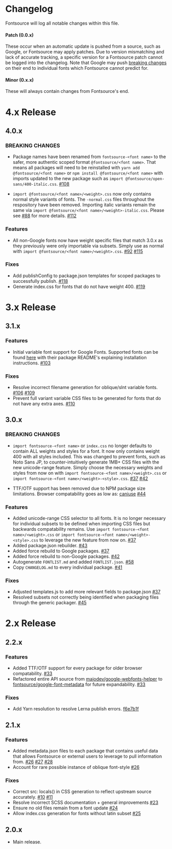 # Changelog

Fontsource will log all notable changes within this file.

#### Patch (0.0.x)

These occur when an automatic update is pushed from a source, such as Google, or Fontsource may apply patches. Due to version mismatching and lack of accurate tracking, a specific version for a Fontsource patch cannot be logged into the changelog. Note that Google may push [breaking changes](https://github.com/google/fonts/issues/1307) on their end to individual fonts which Fontsource cannot predict for.

#### Minor (0.x.x)

These will always contain changes from Fontsource's end.

# 4.x Release

## 4.0.x

### BREAKING CHANGES

- Package names have been renamed from `fontsource-<font name>` to the safer, more authentic scoped format `@fontsource/<font name>`.
  That means all packages will need to be reinstalled with `yarn add @fontsource/<font name>` or `npm install @fontsource/<font name>` with imports updated to the new package such as `import @fontsource/open-sans/400-italic.css`. [#108](https://github.com/fontsource/fontsource/issues/108)

- `import @fontsource/<font name>/<weight>.css` now only contains normal style variants of fonts. The `-normal.css` files throughout the respository have been removed. Importing italic variants remain the same via `import @fontsource/<font name>/<weight>-italic.css`.
  Please see [#88](https://github.com/fontsource/fontsource/issues/88) for more details. [#112](https://github.com/fontsource/fontsource/pull/112)

### Features

- All non-Google fonts now have weight specific files that match 3.0.x as they previously were only importable via subsets. Simply use as normal with `import @fontsource/<font name>/<weight>.css`. [#92](https://github.com/fontsource/fontsource/issues/92) [#115](https://github.com/fontsource/fontsource/pull/115)

### Fixes

- Add publishConfig to package.json templates for scoped packages to successfully publish. [#118](https://github.com/fontsource/fontsource/pull/118)
- Generate index.css for fonts that do not have weight 400. [#119](https://github.com/fontsource/fontsource/pull/119)

# 3.x Release

## 3.1.x

### Features

- Initial variable font support for Google Fonts. Supported fonts can be found [here](https://fonts.google.com/variablefonts) with their package README's explaining installation instructions. [#103](https://github.com/fontsource/fontsource/pull/103)

### Fixes

- Resolve incorrect filename generation for oblique/slnt variable fonts. [#106](https://github.com/fontsource/fontsource/pull/106) [#109](https://github.com/fontsource/fontsource/pull/109)
- Prevent full variant variable CSS files to be generated for fonts that do not have any extra axes. [#110](https://github.com/fontsource/fontsource/pull/110)

## 3.0.x

### BREAKING CHANGES

- `import fontsource-<font name>` or `index.css` no longer defaults to contain ALL weights and styles for a font. It now only contains weight 400 with all styles included. This was changed to prevent fonts, such as Noto Sans JP, to counter-intuitively generate 1MB+ CSS files with the new unicode-range feature.
  Simply choose the necessary weights and styles from now on with `import fontsource-<font name>/<weight>.css` or `import fontsource-<font name>/<weight>-<style>.css`. [#37](https://github.com/fontsource/fontsource/pull/37) [#42](https://github.com/fontsource/fontsource/pull/42)

- TTF/OTF support has been removed due to NPM package size limitations. Browser compatability goes as low as: [caniuse](https://caniuse.com/#feat=woff) [#44](https://github.com/fontsource/fontsource/pull/44)

### Features

- Added unicode-range CSS selector to all fonts. It is no longer necessary for individual subsets to be defined when importing CSS files but backwards compatability remains. Use `import fontsource-<font name>/<weight>.css` or `import fontsource-<font name>/<weight>-<style>.css` to leverage the new feature from now on. [#37](https://github.com/fontsource/fontsource/pull/37)
- Added package.json rebuilder. [#43](https://github.com/fontsource/fontsource/pull/43)
- Added force rebuild to Google packages. [#37](https://github.com/fontsource/fontsource/pull/37)
- Added force rebuild to non-Google packages. [#42](https://github.com/fontsource/fontsource/pull/42)
- Autogenerate `FONTLIST.md` and added `FONTLIST.json`. [#58](https://github.com/fontsource/fontsource/pull/58)
- Copy `CHANGELOG.md` to every individual package. [#41](https://github.com/fontsource/fontsource/pull/41)

### Fixes

- Adjusted templates.js to add more relevant fields to package.json [#37](https://github.com/fontsource/fontsource/pull/37)
- Resolved subsets not correctly being identified when packaging files through the generic packager. [#45](https://github.com/fontsource/fontsource/pull/45)

# 2.x Release

## 2.2.x

### Features

- Added TTF/OTF support for every package for older browser compatability. [#33](https://github.com/fontsource/fontsource/pull/33)
- Refactored entire API source from [majodev/google-webfonts-helper](https://github.com/majodev/google-webfonts-helper) to [fontsource/google-font-metadata](https://github.com/fontsource/google-font-metadata) for future expandability. [#33](https://github.com/fontsource/fontsource/pull/33)

### Fixes

- Add Yarn resolution to resolve Lerna publish errors. [f6e7b1f](https://github.com/fontsource/fontsource/commit/f6e7b1f08639d1e3c17a52e485ef24fb9980b5d9)

## 2.1.x

### Features

- Added metadata.json files to each package that contains useful data that allows Fontsource or external users to leverage to pull information from. [#26](https://github.com/fontsource/fontsource/pull/26) [#27](https://github.com/fontsource/fontsource/pull/27) [#28](https://github.com/fontsource/fontsource/pull/28)
- Account for rare possible instance of oblique font-style [#26](https://github.com/fontsource/fontsource/pull/26)

### Fixes

- Correct src: locals() in CSS generation to reflect upstream source accurately. [#10](https://github.com/fontsource/fontsource/pull/10) [#11](https://github.com/fontsource/fontsource/pull/11)
- Resolve incorrect SCSS documentation + general improvements [#23](https://github.com/fontsource/fontsource/pull/23)
- Ensure no old files remain from a font update [#24](https://github.com/fontsource/fontsource/pull/24)
- Allow index.css generation for fonts without latin subset [#25](https://github.com/fontsource/fontsource/pull/25)

## 2.0.x

- Main release.
